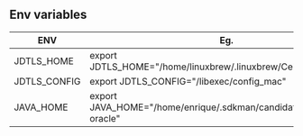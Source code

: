 ## Env variables


| ENV | Eg. |
| ------ | ------ |
| JDTLS_HOME | export JDTLS_HOME="/home/linuxbrew/.linuxbrew/Cellar/jdtls/1.24.0" |
| JDTLS_CONFIG | export JDTLS_CONFIG="/libexec/config_mac" |
| JAVA_HOME | export JAVA_HOME="/home/enrique/.sdkman/candidates/java/17.0.5-oracle" |

